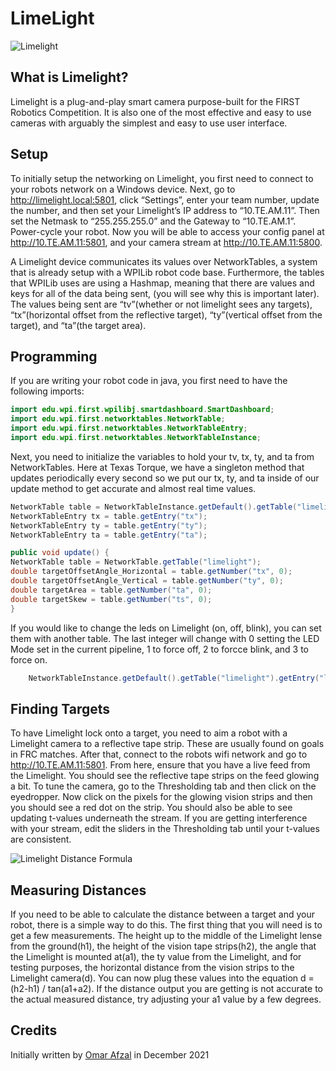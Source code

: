 # LimeLight

![Limelight](/static/imgs/vendors/limelight.png)

## What is Limelight?

Limelight is a plug-and-play smart camera purpose-built for the FIRST Robotics Competition. It is also one of the most effective and easy to use cameras with arguably the simplest and easy to use user interface.

## Setup

To initially setup the networking on Limelight, you first need to connect to your robots network on a Windows device. Next, go to http://limelight.local:5801, click “Settings”, enter your team number, update the number, and then set your Limelight’s IP address to “10.TE.AM.11”. Then set the Netmask to “255.255.255.0” and the Gateway to “10.TE.AM.1”. Power-cycle your robot. Now you will be able to access your config panel at http://10.TE.AM.11:5801, and your camera stream at http://10.TE.AM.11:5800.

A Limelight device communicates its values over NetworkTables, a system that is already setup with a WPILib robot code base. Furthermore, the tables that WPILib uses are using a Hashmap, meaning that there are values and keys for all of the data being sent, (you will see why this is important later). The values being sent are “tv”(whether or not limelight sees any targets), “tx”(horizontal offset from the reflective target), “ty”(vertical offset from the target), and “ta”(the target area).

## Programming

If you are writing your robot code in java, you first need to have the following imports:

```java
import edu.wpi.first.wpilibj.smartdashboard.SmartDashboard;
import edu.wpi.first.networktables.NetworkTable;
import edu.wpi.first.networktables.NetworkTableEntry;
import edu.wpi.first.networktables.NetworkTableInstance;
```

Next, you need to initialize the variables to hold your tv, tx, ty, and ta from NetworkTables. Here at Texas Torque, we have a singleton method that updates periodically every second so we put our tx, ty, and ta inside of our update method to get accurate and almost real time values.

```java
NetworkTable table = NetworkTableInstance.getDefault().getTable("limelight");
NetworkTableEntry tx = table.getEntry("tx");
NetworkTableEntry ty = table.getEntry("ty");
NetworkTableEntry ta = table.getEntry("ta");

public void update() {
NetworkTable table = NetworkTable.getTable("limelight");
double targetOffsetAngle_Horizontal = table.getNumber("tx", 0);
double targetOffsetAngle_Vertical = table.getNumber("ty", 0);
double targetArea = table.getNumber("ta", 0);
double targetSkew = table.getNumber("ts", 0);
}
```

If you would like to change the leds on Limelight (on, off, blink), you can set them with another table. The last integer will change with 0 setting the LED Mode set in the current pipeline, 1 to force off, 2 to forcce blink, and 3 to force on.

```java
    NetworkTableInstance.getDefault().getTable("limelight").getEntry("ledMode").forceSetNumber(3);
```

## Finding Targets
To have Limelight lock onto a target, you need to aim a robot with a Limelight camera to a reflective tape strip. These are usually found on goals in FRC matches. After that, connect to the robots wifi network and go to http://10.TE.AM.11:5801. From here, ensure that you have a live feed from the Limelight. You should see the reflective tape strips on the feed glowing a bit. To tune the camera, go to the Thresholding tab and then click on the eyedropper. Now click on the pixels for the glowing vision strips and then you should see a red dot on the strip. You should also be able to see updating t-values underneath the stream. If you are getting interference with your stream, edit the sliders in the Thresholding tab until your t-values are consistent.

![Limelight Distance Formula](/static/imgs/vendors/LimelightDistance.jpg)

## Measuring Distances
If you need to be able to calculate the distance between a target and your robot, there is a simple way to do this. The first thing that you will need is to get a few measurements. The height up to the middle of the Limelight lense from the ground(h1), the height of the vision tape strips(h2), the angle that the Limelight is mounted at(a1), the ty value from the Limelight, and for testing purposes, the horizontal distance from the vision strips to the Limelight camera(d). You can now plug these values into the equation d = (h2-h1) / tan(a1+a2). If the distance output you are getting is not accurate to the actual measured distance, try adjusting your a1 value by a few degrees.

## Credits

Initially written by [Omar Afzal](https://github.com/0mara) in December 2021
